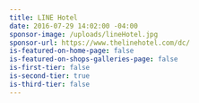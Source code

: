 ```yaml
---
title: LINE Hotel
date: 2016-07-29 14:02:00 -04:00
sponsor-image: /uploads/lineHotel.jpg
sponsor-url: https://www.thelinehotel.com/dc/
is-featured-on-home-page: false
is-featured-on-shops-galleries-page: false
is-first-tier: false
is-second-tier: true
is-third-tier: false
---
```

